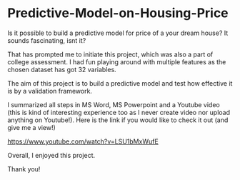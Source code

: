 # Predictive-Model-on-Housing-Price

Is it possible to build a predictive model for price of a your dream house? It sounds fascinating, isnt it? 

That has prompted me to initiate this project, which was 
also a part of college assessment. I had fun playing around with multiple features as the chosen dataset has got 32 variables.

The aim of this project is to build a predictive model and test how effective it is by a validation framework.

I summarized all steps in MS Word, MS Powerpoint and a Youtube video (this is kind of interesting experience too as I never create video nor upload anything on Youtube!). Here is the link if you would like to check it out (and give me a view!)

https://www.youtube.com/watch?v=LSU1bMxWufE

Overall, I enjoyed this project. 

Thank you!
